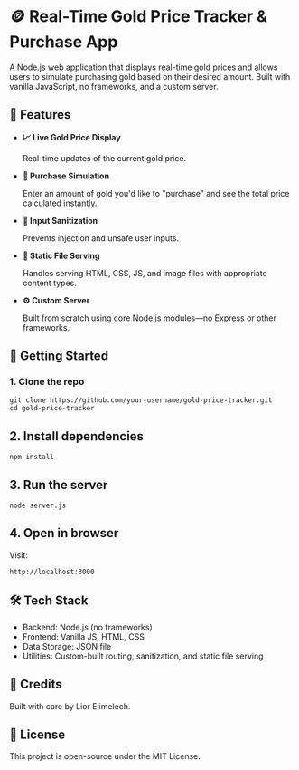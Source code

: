 # 🪙 Real-Time Gold Price Tracker & Purchase App 
A Node.js web application that displays real-time gold prices and allows users to simulate purchasing gold based on their desired amount. Built with vanilla JavaScript, no frameworks, and a custom server.

## 📌 Features

-  **📈 Live Gold Price Display**

   Real-time updates of the current gold price.

- **🛒 Purchase Simulation**
  
  Enter an amount of gold you'd like to "purchase" and see the total price calculated instantly.

- **🧼 Input Sanitization**
  
  Prevents injection and unsafe user inputs.

- **📁 Static File Serving**
  
  Handles serving HTML, CSS, JS, and image files with appropriate content types.

- **⚙️ Custom Server**
  
  Built from scratch using core Node.js modules—no Express or other frameworks.

## 🚀 Getting Started
 ### 1. Clone the repo

```
git clone https://github.com/your-username/gold-price-tracker.git
cd gold-price-tracker
```

## 2. Install dependencies

```
npm install
```

## 3. Run the server

```
node server.js
```

## 4. Open in browser

Visit:

```
http://localhost:3000
```

## 🛠 Tech Stack
    
    
- Backend: Node.js (no frameworks)
- Frontend: Vanilla JS, HTML, CSS
- Data Storage: JSON file
- Utilities: Custom-built routing, sanitization, and static file serving


## 🙌 Credits

Built with care by Lior Elimelech.

## 📄 License

This project is open-source under the MIT License.
